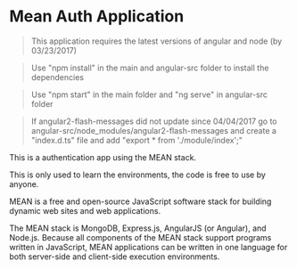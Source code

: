 # Mean Auth Application

>This application requires the latest versions of angular and node (by 03/23/2017) 

>Use "npm install" in the main and angular-src folder to install the dependencies

>Use "npm start" in the main folder and "ng serve" in angular-src folder 

>If angular2-flash-messages did not update since 04/04/2017 go to angular-src/node_modules/angular2-flash-messages and create a "index.d.ts" file and add "export * from './module/index';"

This is a authentication app using the MEAN stack.

This is only used to learn the environments, the code is free to use by anyone.

MEAN is a free and open-source JavaScript software stack for building dynamic web sites and web applications.

The MEAN stack is MongoDB, Express.js, AngularJS (or Angular), and Node.js. Because all components of the MEAN stack support programs written in JavaScript, MEAN applications can be written in one language for both server-side and client-side execution environments.
